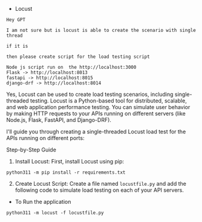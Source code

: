 - Locust 

```
Hey GPT 

I am not sure but is locust is able to create the scenario with single thread 

if it is 

then please create script for the load testing script 

Node js script run on  the http://localhost:3000
Flask -> http://localhost:8013
fastapi -> http://localhost:8015
django-drf -> http://localhost:8014
```



Yes, Locust can be used to create load testing scenarios, including single-threaded testing. Locust is a Python-based tool for distributed, scalable, and web application performance testing. You can simulate user behavior by making HTTP requests to your APIs running on different servers (like Node.js, Flask, FastAPI, and Django-DRF).

I'll guide you through creating a single-threaded Locust load test for the APIs running on different ports:

Step-by-Step Guide
1. Install Locust: First, install Locust using pip:

```
python311 -m pip install -r requirements.txt
```

2. Create Locust Script: Create a file named `locustfile.py` and add the following code to simulate load testing on each of your API servers.


- To Run the application

```
python311 -m locust -f locustfile.py
```